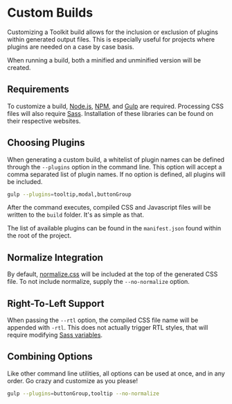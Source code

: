 # Custom Builds #

Customizing a Toolkit build allows for the inclusion or exclusion of plugins within generated output files.
This is especially useful for projects where plugins are needed on a case by case basis.

When running a build, both a minified and unminified version will be created.

## Requirements ##

To customize a build, [Node.js](http://nodejs.org/), [NPM](http://nodejs.org/), and [Gulp](http://gulpjs.com/) are required.
Processing CSS files will also require [Sass](http://sass-lang.com/).
Installation of these libraries can be found on their respective websites.

## Choosing Plugins ##

When generating a custom build, a whitelist of plugin names can be defined through the `--plugins` option in the command line.
This option will accept a comma separated list of plugin names. If no option is defined, all plugins will be included.

```bash
gulp --plugins=tooltip,modal,buttonGroup
```

After the command executes, compiled CSS and Javascript files will be written to the `build` folder. It's as simple as that.

The list of available plugins can be found in the `manifest.json` found within the root of the project.

## Normalize Integration ##

By default, [normalize.css](http://necolas.github.io/normalize.css/) will be included at the top of the generated CSS file.
To not include normalize, supply the `--no-normalize` option.

## Right-To-Left Support ##

When passing the `--rtl` option, the compiled CSS file name will be appended with `-rtl`. 
This does not actually trigger RTL styles, that will require modifying [Sass variables](rtl.md).

## Combining Options ##

Like other command line utilities, all options can be used at once, and in any order. Go crazy and customize as you please!

```bash
gulp --plugins=buttonGroup,tooltip --no-normalize
```
